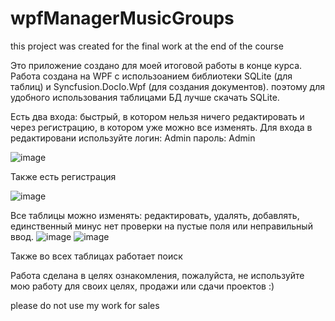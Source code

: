 # wpfManagerMusicGroups
this project was created for the final work at the end of the course

Это приложение создано для моей итоговой работы в конце курса. 
Работа создана на WPF с использоанием библиотеки SQLite (для таблиц) и Syncfusion.DocIo.Wpf (для создания документов). поэтому для удобного использования таблицами БД лучше скачать SQLite.

Есть два входа: быстрый, в котором нельзя ничего редактировать и через регистрацию, в котором уже можно все изменять. Для входа в редактировани используйте 
логин: Admin
пароль: Admin

![image](https://user-images.githubusercontent.com/103255158/176882866-c7b6f0b0-bed9-4f2c-ba79-c134a60e5f8c.png)

Также есть регистрация

![image](https://user-images.githubusercontent.com/103255158/176883428-ca3030ae-3e8c-42a3-a8ca-4d4cc9d42ed6.png)

Все таблицы можно изменять: редактировать, удалять, добавлять, единственный минус нет проверки на пустые поля или неправильный ввод.
![image](https://user-images.githubusercontent.com/103255158/176882522-24afc556-a48e-49f9-aad3-4fdfec851cfe.png)
![image](https://user-images.githubusercontent.com/103255158/176883250-eaebcb8c-501c-4493-9abd-39752a8af4fa.png)

Также во всех таблицах работает поиск


Работа сделана в целях ознакомления, пожалуйста, не используйте мою работу для своих целях, продажи или сдачи проектов :)

please do not use my work for sales
